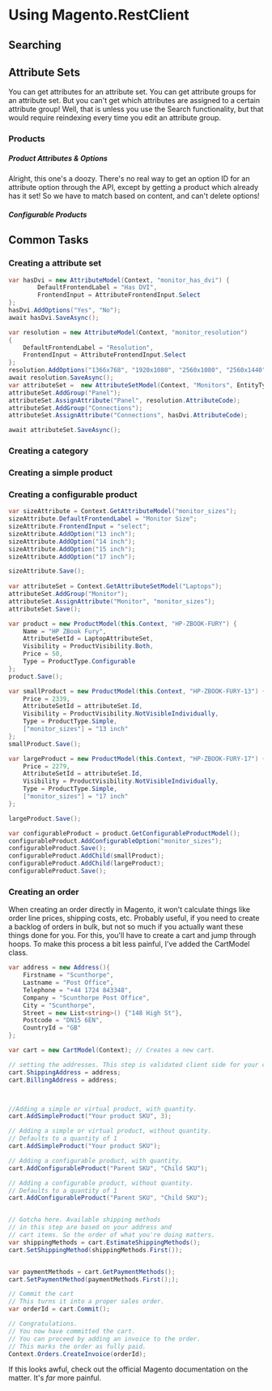 
# Using Magento.RestClient


## Searching
 



## Attribute Sets

You can get attributes for an attribute set. You can get attribute groups for an attribute set. But you can't get which attributes are assigned to a certain attribute group! Well, that is unless you use the Search functionality, but that would require reindexing every time you edit an attribute group.

### Products

##### Product Attributes & Options

Alright, this one's a doozy. There's no real way to get an option ID for an attribute option through the API, except by getting a product which already has it set! So we have to match based on content, and can't delete options! 

##### Configurable Products



## Common Tasks

### Creating a attribute set

```csharp
var hasDvi = new AttributeModel(Context, "monitor_has_dvi") {
		DefaultFrontendLabel = "Has DVI",
		FrontendInput = AttributeFrontendInput.Select
};
hasDvi.AddOptions("Yes", "No");
await hasDvi.SaveAsync();

var resolution = new AttributeModel(Context, "monitor_resolution")
{
	DefaultFrontendLabel = "Resolution",
	FrontendInput = AttributeFrontendInput.Select
};
resolution.AddOptions("1366x768", "1920x1080", "2560x1080", "2560x1440");
await resolution.SaveAsync();			
var attributeSet =  new AttributeSetModel(Context, "Monitors", EntityType.CatalogProduct);
attributeSet.AddGroup("Panel");
attributeSet.AssignAttribute("Panel", resolution.AttributeCode);
attributeSet.AddGroup("Connections");
attributeSet.AssignAttribute("Connections", hasDvi.AttributeCode);

await attributeSet.SaveAsync();
```



### Creating a category

### Creating a simple product

### Creating a configurable product

```csharp
var sizeAttribute = Context.GetAttributeModel("monitor_sizes");
sizeAttribute.DefaultFrontendLabel = "Monitor Size";
sizeAttribute.FrontendInput = "select";
sizeAttribute.AddOption("13 inch");
sizeAttribute.AddOption("14 inch");
sizeAttribute.AddOption("15 inch");
sizeAttribute.AddOption("17 inch");

sizeAttribute.Save();
    
var attributeSet = Context.GetAttributeSetModel("Laptops");
attributeSet.AddGroup("Monitor");
attributeSet.AssignAttribute("Monitor", "monitor_sizes");
attributeSet.Save();

var product = new ProductModel(this.Context, "HP-ZBOOK-FURY") {
	Name = "HP ZBook Fury",
	AttributeSetId = LaptopAttributeSet,
	Visibility = ProductVisibility.Both,
	Price = 50,
	Type = ProductType.Configurable
};
product.Save();

var smallProduct = new ProductModel(this.Context, "HP-ZBOOK-FURY-13") {
	Price = 2339,
	AttributeSetId = attributeSet.Id,
	Visibility = ProductVisibility.NotVisibleIndividually,
	Type = ProductType.Simple,
	["monitor_sizes"] = "13 inch"
};
smallProduct.Save();

var largeProduct = new ProductModel(this.Context, "HP-ZBOOK-FURY-17") {
	Price = 2279,
	AttributeSetId = attributeSet.Id,
	Visibility = ProductVisibility.NotVisibleIndividually,
	Type = ProductType.Simple,
	["monitor_sizes"] = "17 inch"
};

largeProduct.Save();

var configurableProduct = product.GetConfigurableProductModel();
configurableProduct.AddConfigurableOption("monitor_sizes");
configurableProduct.Save();
configurableProduct.AddChild(smallProduct);
configurableProduct.AddChild(largeProduct);
configurableProduct.Save();
```



### Creating an order

When creating an order directly in Magento, it won't calculate things like order line prices, shipping costs, etc. Probably useful, if you need to create a backlog of orders in bulk, but not so much if you actually want these things done for you. For this, you'll have to create a cart and jump through hoops. To make this process a bit less painful, I've added the CartModel class.

```csharp
var address = new Address(){
	Firstname = "Scunthorpe",
    Lastname = "Post Office",
    Telephone = "+44 1724 843348",
    Company = "Scunthorpe Post Office",
    City = "Scunthorpe",
    Street = new List<string>() {"148 High St"},
    Postcode = "DN15 6EN",
    CountryId = "GB"
};

var cart = new CartModel(Context); // Creates a new cart.

// setting the addresses. This step is validated client side for your convenience. 
cart.ShippingAddress = address;
cart.BillingAddress = address;



//Adding a simple or virtual product, with quantity.
cart.AddSimpleProduct("Your product SKU", 3);

// Adding a simple or virtual product, without quantity.
// Defaults to a quantity of 1
cart.AddSimpleProduct("Your product SKU");

// Adding a configurable product, with quantity.
cart.AddConfigurableProduct("Parent SKU", "Child SKU");

// Adding a configurable product, without quantity.
// Defaults to a quantity of 1
cart.AddConfigurableProduct("Parent SKU", "Child SKU");


// Gotcha here. Available shipping methods
// in this step are based on your address and
// cart items. So the order of what you're doing matters.
var shippingMethods = cart.EstimateShippingMethods();
cart.SetShippingMethod(shippingMethods.First());


var paymentMethods = cart.GetPaymentMethods();   
cart.SetPaymentMethod(paymentMethods.First(););

// Commit the cart
// This turns it into a proper sales order.
var orderId = cart.Commit();

// Congratulations.
// You now have committed the cart. 
// You can proceed by adding an invoice to the order. 
// This marks the order as fully paid.
Context.Orders.CreateInvoice(orderId);


```

If this looks awful, check out the official Magento documentation on the matter. It's *far* more painful.
